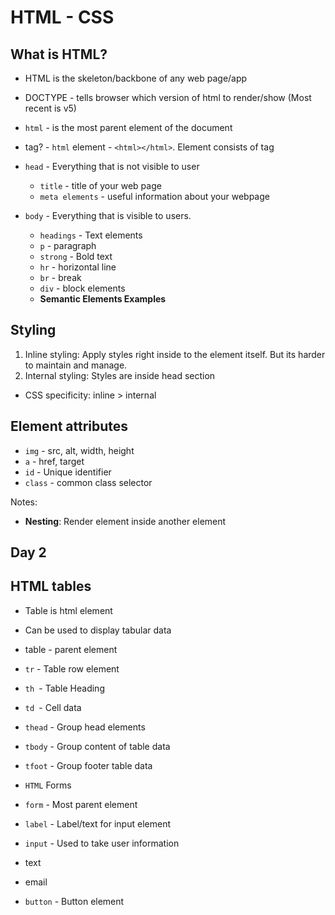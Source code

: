 # HTML - CSS

## What is HTML?
- HTML is the skeleton/backbone of any web page/app
- DOCTYPE - tells browser which version of html to render/show (Most recent is v5)
- `html` - is the most parent element of the document
- tag? - `html` element - `<html></html>`. Element consists of tag

- `head` - Everything that is not visible to user
  - `title` - title of your web page
  - `meta elements` - useful information about your webpage
- `body` - Everything that is visible to users.
  - `headings` - Text elements
  - `p` - paragraph
  - `strong` - Bold text
  - `hr` - horizontal line
  - `br` - break
  - `div` - block elements
  - **Semantic Elements Examples**


## Styling
1. Inline styling: Apply styles right inside to the element itself. But its harder to maintain and manage. 
2. Internal styling: Styles are inside head section

- CSS specificity: inline > internal


## Element attributes
- `img` - src, alt, width, height
- `a` - href, target
- `id` - Unique identifier
- `class` - common class selector

Notes:
- **Nesting**: Render element inside another element

## Day 2
## HTML tables
- Table is html element
- Can be used to display tabular data
- table - parent element
- `tr` - Table row element
- `th `- Table Heading
- `td `- Cell data
- `thead` - Group head elements
- `tbody` - Group content of table data
- `tfoot` - Group footer table data
- `HTML` Forms
- `form` - Most parent element

- `label` - Label/text for input element

- `input` - Used to take user information

- text
- email
- `button` - Button element
